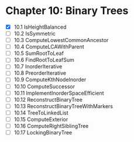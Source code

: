 # Chapter 10: Binary Trees

- [X] 10.1 IsHeightBalanced
- [ ] 10.2 IsSymmetric
- [ ] 10.3 ComputeLowestCommonAncestor
- [ ] 10.4 ComputeLCAWithParent
- [ ] 10.5 SumRootToLeaf
- [ ] 10.6 FindRootToLeafSum
- [ ] 10.7 InorderIterative
- [ ] 10.8 PreorderIterative
- [ ] 10.9 ComputeKthNodeInorder
- [ ] 10.10 ComputeSuccessor
- [ ] 10.11 ImplementInorderSpaceEfficient
- [ ] 10.12 ReconstructBinaryTree
- [ ] 10.13 ReconstructBinaryTreeWithMarkers
- [ ] 10.14 TreeToLinkedList
- [ ] 10.15 ComputeExterior
- [ ] 10.16 ComputeRightSiblingTree
- [ ] 10.17 LockingBinaryTree